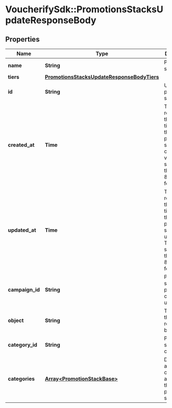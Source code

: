 # VoucherifySdk::PromotionsStacksUpdateResponseBody

## Properties

| Name | Type | Description | Notes |
| ---- | ---- | ----------- | ----- |
| **name** | **String** | Promotion stack name. | [optional] |
| **tiers** | [**PromotionsStacksUpdateResponseBodyTiers**](PromotionsStacksUpdateResponseBodyTiers.md) |  | [optional] |
| **id** | **String** | Unique promotion stack ID. | [optional] |
| **created_at** | **Time** | Timestamp representing the date and time when the promotion stack was created. The value is shown in the ISO 8601 format. | [optional] |
| **updated_at** | **Time** | Timestamp representing the date and time when the promotion stack was updated. The value is shown in the ISO 8601 format. | [optional] |
| **campaign_id** | **String** | Promotion stack&#39;s parent campaign&#39;s unique ID. | [optional] |
| **object** | **String** | The type of the object represented by JSON.  | [optional][default to &#39;promotion_stack&#39;] |
| **category_id** | **String** | Promotion stack category ID. | [optional] |
| **categories** | [**Array&lt;PromotionStackBase&gt;**](PromotionStackBase.md) | Details about the category assigned to the promotion stack. | [optional] |

